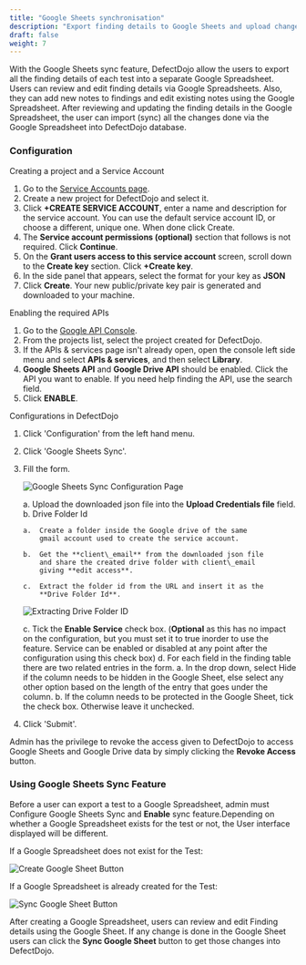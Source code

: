 ```yaml
---
title: "Google Sheets synchronisation"
description: "Export finding details to Google Sheets and upload changes from Google Sheets."
draft: false
weight: 7
---
```



With the Google Sheets sync feature, DefectDojo allow the users to
export all the finding details of each test into a separate Google
Spreadsheet. Users can review and edit finding details via Google
Spreadsheets. Also, they can add new notes to findings and edit existing
notes using the Google Spreadsheet. After reviewing and updating the
finding details in the Google Spreadsheet, the user can import (sync)
all the changes done via the Google Spreadsheet into DefectDojo
database.

### Configuration

Creating a project and a Service Account

1.  Go to the [Service Accounts
    page](https://console.developers.google.com/iam-admin/serviceaccounts/).
2.  Create a new project for DefectDojo and select it.
3.  Click **+CREATE SERVICE ACCOUNT**, enter a name and description
    for the service account. You can use the default service account
    ID, or choose a different, unique one. When done click Create.
4.  The **Service account permissions (optional)** section that
    follows is not required. Click **Continue**.
5.  On the **Grant users access to this service account** screen,
    scroll down to the **Create key** section. Click **+Create
    key**.
6.  In the side panel that appears, select the format for your key
    as **JSON**
7.  Click **Create**. Your new public/private key pair is generated
    and downloaded to your machine.

Enabling the required APIs

1.  Go to the [Google API
    Console](https://console.developers.google.com//).
2.  From the projects list, select the project created for
    DefectDojo.
3.  If the APIs & services page isn\'t already open, open the
    console left side menu and select **APIs & services**, and then
    select **Library**.
4.  **Google Sheets API** and **Google Drive API** should be
    enabled. Click the API you want to enable. If you need help
    finding the API, use the search field.
5.  Click **ENABLE**.

Configurations in DefectDojo

1.  Click \'Configuration\' from the left hand menu.
2.  Click \'Google Sheets Sync\'.
3.  Fill the form.

    ![Google Sheets Sync Configuration Page](../../images/google_sheets_sync_1.png)

    a.  Upload the downloaded json file into the **Upload
        Credentials file** field.
    b.  Drive Folder Id

        a.  Create a folder inside the Google drive of the same
            gmail account used to create the service account.

        b.  Get the **client\_email** from the downloaded json file
            and share the created drive folder with client\_email
            giving **edit access**.

        c.  Extract the folder id from the URL and insert it as the
            **Drive Folder Id**.

    ![Extracting Drive Folder ID](../../images/google_sheets_sync_2.png)

    c.  Tick the **Enable Service** check box. (**Optional** as this
        has no impact on the configuration, but you must set it to
        true inorder to use the feature. Service can be enabled or
        disabled at any point after the configuration using this
        check box)
    d.  For each field in the finding table there are two related
        entries in the form.
        a.  In the drop down, select Hide if the column needs to be
            hidden in the Google Sheet, else select any other option
            based on the length of the entry that goes under the
            column.
        b.  If the column needs to be protected in the Google Sheet,
            tick the check box. Otherwise leave it unchecked.

4.  Click \'Submit\'.

Admin has the privilege to revoke the access given to DefectDojo to
access Google Sheets and Google Drive data by simply clicking the
**Revoke Access** button.

### Using Google Sheets Sync Feature

Before a user can export a test to a Google Spreadsheet, admin must
Configure Google Sheets Sync and **Enable** sync feature.Depending on
whether a Google Spreadsheet exists for the test or not, the User
interface displayed will be different.

If a Google Spreadsheet does not exist for the Test:

![Create Google Sheet Button](../../images/google_sheets_sync_3.png)

If a Google Spreadsheet is already created for the Test:

![Sync Google Sheet Button](../../images/google_sheets_sync_4.png)

After creating a Google Spreadsheet, users can review and edit Finding
details using the Google Sheet. If any change is done in the Google
Sheet users can click the **Sync Google Sheet** button to get those
changes into DefectDojo.